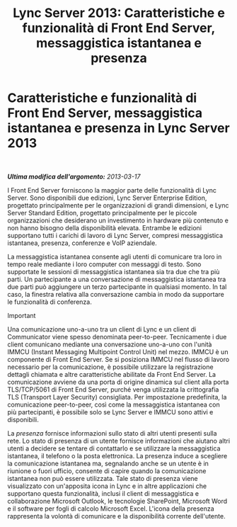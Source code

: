 ﻿---
title: 'Lync Server 2013: Caratteristiche e funzionalità di Front End Server, messaggistica istantanea e presenza'
TOCTitle: Caratteristiche e funzionalità di Front End Server, messaggistica istantanea e presenza
ms:assetid: 05b29536-dcd7-49b5-934a-2ebf20ddc45c
ms:mtpsurl: https://technet.microsoft.com/it-it/library/Gg398109(v=OCS.15)
ms:contentKeyID: 49299556
ms.date: 08/24/2015
mtps_version: v=OCS.15
ms.translationtype: HT
---

# Caratteristiche e funzionalità di Front End Server, messaggistica istantanea e presenza in Lync Server 2013

 

_**Ultima modifica dell'argomento:** 2013-03-17_

I Front End Server forniscono la maggior parte delle funzionalità di Lync Server. Sono disponibili due edizioni, Lync Server Enterprise Edition, progettato principalmente per le organizzazioni di grandi dimensioni, e Lync Server Standard Edition, progettato principalmente per le piccole organizzazioni che desiderano un investimento in hardware più contenuto e non hanno bisogno della disponibilità elevata. Entrambe le edizioni supportano tutti i carichi di lavoro di Lync Server, compresi messaggistica istantanea, presenza, conferenze e VoIP aziendale.

La messaggistica istantanea consente agli utenti di comunicare tra loro in tempo reale mediante i loro computer con messaggi di testo. Sono supportate le sessioni di messaggistica istantanea sia tra due che tra più parti. Un partecipante a una conversazione di messaggistica istantanea tra due parti può aggiungere un terzo partecipante in qualsiasi momento. In tal caso, la finestra relativa alla conversazione cambia in modo da supportare le funzionalità di conferenza.

> [!IMPORTANT]  
> Una comunicazione uno-a-uno tra un client di Lync e un client di Communicator viene spesso denominata peer-to-peer. Tecnicamente i due client comunicano mediante una conversazione uno-a-uno con l'unità IMMCU (Instant Messaging Multipoint Control Unit) nel mezzo. IMMCU è un componente di Front End Server. Se si posiziona IMMCU nel flusso di lavoro necessario per la comunicazione, è possibile utilizzare la registrazione dettagli chiamata e altre caratteristiche abilitate da Front End Server. La comunicazione avviene da una porta di origine dinamica sul client alla porta TLS/TCP/5061 di Front End Server, purché venga utilizzata la crittografia TLS (Transport Layer Security) consigliata. Per impostazione predefinita, la comunicazione peer-to-peer, così come la messaggistica istantanea con più partecipanti, è possibile solo se Lync Server e IMMCU sono attivi e disponibili.

La *presenza* fornisce informazioni sullo stato di altri utenti presenti sulla rete. Lo stato di presenza di un utente fornisce informazioni che aiutano altri utenti a decidere se tentare di contattarlo e se utilizzare la messaggistica istantanea, il telefono o la posta elettronica. La presenza induce a scegliere la comunicazione istantanea ma, segnalando anche se un utente è in riunione o fuori ufficio, consente di capire quando la comunicazione istantanea non può essere utilizzata. Tale stato di presenza viene visualizzato con un'apposita icona in Lync e in altre applicazioni che supportano questa funzionalità, inclusi il client di messaggistica e collaborazione Microsoft Outlook, le tecnologie SharePoint, Microsoft Word e il software per fogli di calcolo Microsoft Excel. L'icona della presenza rappresenta la volontà di comunicare e la disponibilità corrente dell'utente.

